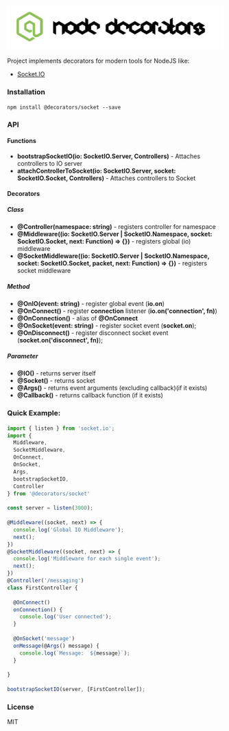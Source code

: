 ![Node Decorators](https://github.com/serhiisol/node-decorators/blob/master/decorators.png?raw=true)

Project implements decorators for modern tools for NodeJS like:
- [Socket.IO]

### Installation
```
npm install @decorators/socket --save
```
### API
#### Functions
* **bootstrapSocketIO(io: SocketIO.Server, Controllers)** -  Attaches controllers to IO server
* **attachControllerToSocket(io: SocketIO.Server, socket: SocketIO.Socket, Controllers)** -  Attaches controllers to Socket
 
#### Decorators
##### Class
* **@Controller(namespace: string)** - registers controller for namespace
* **@Middleware((io: SocketIO.Server | SocketIO.Namespace, socket: SocketIO.Socket, next: Function) => {})** - registers global (io) middleware
* **@SocketMiddleware((io: SocketIO.Server | SocketIO.Namespace, socket: SocketIO.Socket, packet, next: Function) => {})** - registers socket middleware

##### Method
* **@OnIO(event: string)** - register global event (**io.on**)
* **@OnConnect()** - register **connection** listener (**io.on('connection', fn)**)
* **@OnConnection()** - alias of **@OnConnect**
* **@OnSocket(event: string)** - register socket event (**socket.on**);
* **@OnDisconnect()** - register disconnect socket event (**socket.on('disconnect', fn)**);

##### Parameter
* **@IO()** - returns server itself
* **@Socket()** - returns socket
* **@Args()** - returns event arguments (excluding callback)(if it exists)
* **@Callback()** - returns callback function (if it exists)

### Quick Example:
```typescript
import { listen } from 'socket.io';
import {
  Middleware,
  SocketMiddleware,
  OnConnect,
  OnSocket,
  Args,
  bootstrapSocketIO,
  Controller
} from '@decorators/socket'

const server = listen(3000);

@Middleware((socket, next) => {
  console.log('Global IO Middleware');
  next();
})
@SocketMiddleware((socket, next) => {
  console.log('Middleware for each single event');
  next();
})
@Controller('/messaging')
class FirstController {

  @OnConnect()
  onConnection() {
    console.log('User connected');
  }

  @OnSocket('message')
  onMessage(@Args() message) {
    console.log(`Message:  ${message}`);
  }

}

bootstrapSocketIO(server, [FirstController]);
```

### License
MIT

[Socket.IO]:http://socket.io/
